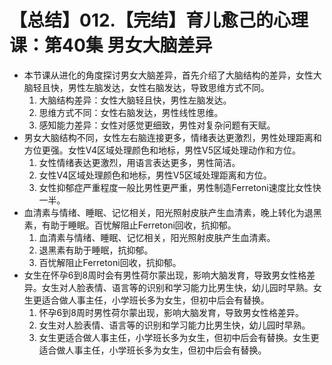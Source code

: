 # 【总结】012.【完结】育儿愈己的心理课：第40集 男女大脑差异

-   本节课从进化的角度探讨男女大脑差异，首先介绍了大脑结构的差异，女性大脑轻且快，男性左脑发达，女性右脑发达，导致思维方式不同。
    1.  大脑结构差异：女性大脑轻且快，男性左脑发达。
    2.  思维方式不同：女性右脑发达，男性线性思维。
    3.  感知能力差异：女性对感觉更细致，男性对复杂问题有天赋。
-   男女大脑结构不同，女性左右脑连接更多，情绪表达更激烈，男性处理距离和方位更强。女性V4区域处理颜色和地标，男性V5区域处理动作和方位。
    1.  女性情绪表达更激烈，用语言表达更多，男性简洁。
    2.  女性V4区域处理颜色和地标，男性V5区域处理距离和方位。
    3.  女性抑郁症严重程度一般比男性更严重，男性制造Ferretoni速度比女性快一半。
-   血清素与情绪、睡眠、记忆相关，阳光照射皮肤产生血清素，晚上转化为退黑素，有助于睡眠。百忧解阻止Ferretoni回收，抗抑郁。
    1.  血清素与情绪、睡眠、记忆相关，阳光照射皮肤产生血清素。
    2.  退黑素有助于睡眠，抗抑郁。
    3.  百忧解阻止Ferretoni回收，抗抑郁。
-   女生在怀孕6到8周时会有男性荷尔蒙出现，影响大脑发育，导致男女性格差异。女生对人脸表情、语言等的识别和学习能力比男生快，幼儿园时早熟。女生更适合做人事主任，小学班长多为女生，但初中后会有替换。
    1.  怀孕6到8周时男性荷尔蒙出现，影响大脑发育，导致男女性格差异。
    2.  女生对人脸表情、语言等的识别和学习能力比男生快，幼儿园时早熟。
    3.  女生更适合做人事主任，小学班长多为女生，但初中后会有替换。女生更适合做人事主任，小学班长多为女生，但初中后会有替换。